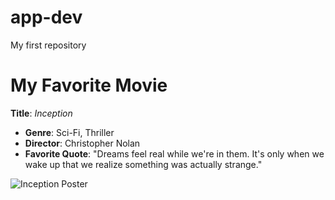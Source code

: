 # app-dev
My first repository
# My Favorite Movie
**Title**: *Inception*

- **Genre**: Sci-Fi, Thriller
- **Director**: Christopher Nolan
- **Favorite Quote**: "Dreams feel real while we're in them. It's only when we wake up that we realize something was actually strange."

![Inception Poster]([link-to-image-if-available](https://image.tmdb.org/t/p/original/xymM5aW6MDcH5AR9I3CamSegJd6.jpg))
